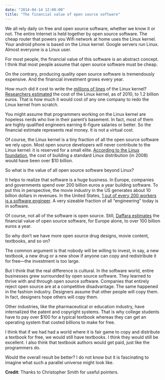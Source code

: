 ```yaml
---
date: "2014-04-14 12:00:00"
title: "The financial value of open source software"
---
```




We all rely daily on free and open source software, whether we know it or not. The entire Internet is held together by open source software. The cheap router that powers you Wifi network at home uses the Linux kernel. Your android phone is based on the Linux kernel. Google servers run Linux. Almost everyone is a Linux user.

For most people, the financial value of this software is an abstract concept. I think that most people assume that open source software must be cheap.

On the contrary, producing quality open source software is tremendously expensive. And the financial investment grows every year.

How much did it cost to write the [millions of lines](http://arstechnica.com/business/2012/04/linux-kernel-in-2011-15-million-total-lines-of-code-and-microsoft-is-a-top-contributor/) of the Linux kernel? [Researchers estimated](http://www.revistas.uneb.br/index.php/financ/article/download/106/197) the cost of the Linux kernel, as of 2010, to 1.2 billion euros. That is how much it would cost of any one company to redo the Linux kernel from scratch.

You might assume that programmers working on the Linux kernel are hopeless nerds who live in their parent&rsquo;s basement. In fact, most of them are highly qualified engineers earning 6-figure salaries or better. So the financial estimate represents real money. It is not a virtual cost.

Of course, the Linux kernel is a tiny fraction of all the open source software we rely upon. Most open source developers will never contribute to the Linux kernel: it is reserved for a small elite. [According to the Linux foundation](https://www.linuxfoundation.org/sites/main/files/publications/estimatinglinux.html), the cost of building a standard Linux distribution (in 2008) would have been over $10 billion.

So what is the value of all open source software beyond Linux?

It helps to realize that software is a huge business. In Europe, companies and governments spend over 200 billion euros a year building software. To put this in perspective, the movie industry in the US generates about 10 billion dollars in revenues. In the United States, [1 out of every 200 workers is a software engineer](https://en.wikipedia.org/wiki/Software_engineering_demographics). A very sizeable fraction of all &ldquo;engineering&rdquo; today is in software.

Of course, not all of the software is open source. Still, [Daffara estimates](http://carlodaffara.conecta.it/the-economic-value-of-open-source-software/) the financial value of open source software, for Europe alone, to over 100 billion euros a year.

So why don&rsquo;t we have more open source drug designs, movie content, textbooks, and so on?

The common argument is that nobody will be willing to invest, in say, a new textbook, a new drug or a new show if anyone can copy and redistribute it for free—the investment is too large.

But I think that the real difference is cultural. In the software world, entire businesses grew surrounded by open source software. They learned to thrive with and through open source software. Companies that entirely reject open source are at a competitive disadvantage. The same happened in the fashion industry. Designers assume that other people will copy them. In fact, designers hope others will copy them.

Other industries, like the pharmaceutical or education industry, have internalized the patent and copyright systems. That is why college students have to pay over $100 for a typical textbook whereas they can get an operating system that costed billions to make for free.

I think that if we had had a world where it is fair game to copy and distribute a textbook for free, we would still have textbooks. I think they would still be excellent. I also think that textbook authors would get paid, just like the programmers do.

Would the overall result be better? I do not know but it is fascinating to imagine what such a parallel universe might look like.

__Credit__: Thanks to Christopher Smith for useful pointers.

